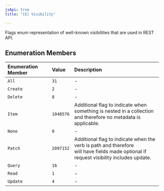 ```yaml
---
jsApi: true
title: "[E] Visibility"

---
```

Flags enum representation of well-known visibilities that are used in
REST API.

## Enumeration Members

| Enumeration Member | Value | Description |
| :------ | :------ | :------ |
| `All` | `31` | - |
| `Create` | `2` | - |
| `Delete` | `8` | - |
| `Item` | `1048576` | Additional flag to indicate when something is nested in a collection<br />and therefore no metadata is applicable. |
| `None` | `0` | - |
| `Patch` | `2097152` | Additional flag to indicate when the verb is path and therefore<br />will have fields made optional if request visibility includes update. |
| `Query` | `16` | - |
| `Read` | `1` | - |
| `Update` | `4` | - |
